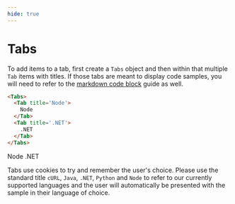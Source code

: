 ```yaml
---
hide: true
---
```


<!-- does not need translation -->

# Tabs

To add items to a tab, first create a `Tabs` object and then within that
multiple `Tab` items with titles. If those tabs are meant to display code
samples, you will need to refer to the [markdown code block][code_block_guide]
guide as well.

```html
<Tabs>
  <Tab title='Node'>
    Node
  </Tab>
  <Tab title='.NET'>
    .NET
  </Tab>
</Tabs>
```

<H>

<Tabs>

<Tab title='Node'>
  Node
</Tab>

<Tab title='.NET'>
  .NET
</Tab>

</Tabs>

</H>

Tabs use cookies to try and remember the user's choice. Please use the standard
title `cURL`, `Java`, `.NET`, `Python` and `Node` to refer to our currently
supported languages and the user will automatically be presented with the
sample in their language of choice.

[code_block_guide]: guides://internal-documentation/markdown/code-blocks
